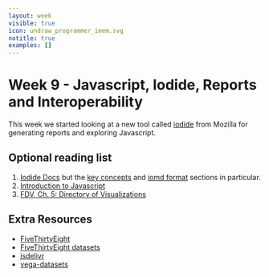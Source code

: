 ```yaml
---
layout: week
visible: true
icon: undraw_programmer_imem.svg
notitle: true
examples: []
---
```


# Week 9 - Javascript, Iodide, Reports and Interoperability

This week we started looking at a new tool called [iodide](https://iodide.io) from Mozilla for generating reports and exploring Javascript.

## Optional reading list

 1. [Iodide Docs](https://alpha.iodide.io/) but the [key concepts](https://iodide-project.github.io/docs/key_concepts/) and [iomd format](https://iodide-project.github.io/docs/iomd/) sections in particular.
 2. [Introduction to Javascript](https://www.codecademy.com/learn/introduction-to-javascript)
 3. [FDV, Ch. 5: Directory of Visualizations](https://serialmentor.com/dataviz/directory-of-visualizations.html)

## Extra Resources

 * [FiveThirtyEight](https://fivethirtyeight.com/)
 * [FiveThirtyEight datasets](https://github.com/fivethirtyeight/data)
 * [jsdelivr](https://www.jsdelivr.com/)
 * [vega-datasets](https://github.com/vega/vega-datasets/tree/master/data)
